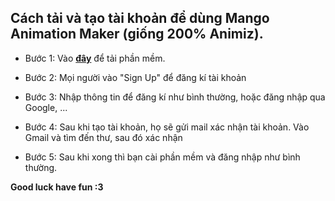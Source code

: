 ## Cách tải và tạo tài khoản để dùng Mango Animation Maker (giống 200% Animiz).

- Bước 1: Vào __[đây](https://mangoanimate.com/products/am)__ để tải phần mềm.

- Bước 2: Mọi người vào "Sign Up" để đăng kí tài khoản
- Bước 3: Nhập thông tin để đăng kí như bình thường, hoặc đăng nhập qua Google, ...

- Bước 4: Sau khi tạo tài khoản, họ sẽ gửi mail xác nhận tài khoản. Vào Gmail và tìm đến thư, sau đó xác nhận 

- Bước 5: Sau khi xong thì bạn cài phần mềm và đăng nhập như bình thường.

**Good luck have fun :3**